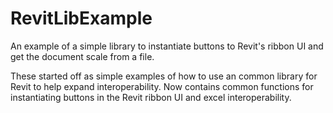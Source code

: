 # RevitLibExample
An example of a simple library to instantiate buttons to Revit's ribbon UI and get the document scale from a file.

These started off as simple examples of how to use an common library for Revit to help expand interoperability.  Now contains common functions for instantiating buttons in the Revit ribbon UI and excel interoperability.
